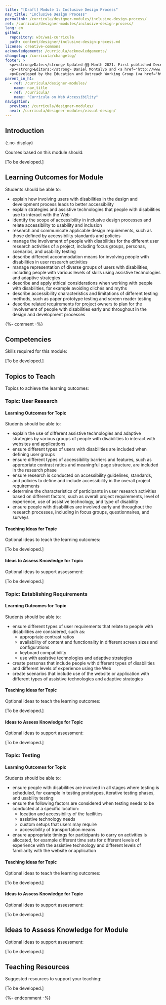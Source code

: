 ```yaml
---
title: "[Draft] Module 1: Inclusive Design Process"
nav_title: "Inclusive Design Process"
permalink: /curricula/designer-modules/inclusive-design-process/
ref: /curricula/designer-modules/inclusive-design-process/
lang: en
github:
  repository: w3c/wai-curricula
  path: content/designer/inclusive-design-process.md
license: creative-commons
acknowledgements: /curricula/acknowledgements/
changelog: /curricula/changelog/
footer: >
  <p><strong>Date:</strong> Updated @@ Month 2021. First published December 2019.</p>
  <p><strong>Editors:</strong> Daniel Montalvo and <a href="http://www.w3.org/People/shadi/">Shadi Abou-Zahra</a>. Contributors: <a href="https://www.w3.org/WAI/EO/EOWG-members">EOWG Participants</a>. ACKNOWLEDGEMENTS lists contributors and credits.</p>
  <p>Developed by the Education and Outreach Working Group (<a href="http://www.w3.org/WAI/EO/">EOWG</a>). Developed with support from the <a href="https://www.w3.org/WAI/about/projects/wai-guide/">WAI-Guide Project</a> funded by the European Commission (EC) under the Horizon 2020 program (Grant Agreement 822245).</p>
parent_in_h1:
  - ref: /curricula/designer-modules/
    name: nav_title
  - ref: /curricula/
    name: "Curricula on Web Accessibility"
navigation:
  previous: /curricula/designer-modules/
  next: /curricula/designer-modules/visual-design/
---
```


## Introduction
{:.no-display}

Courses based on this module should:

[To be developed.]

## Learning Outcomes for Module

Students should be able to:

* explain how involving users with disabilities in the design and development process leads to better accessibility
* explain strategies and assistive technologies that people with disabilities use to interact with the Web
* identify the scope of accessibility in inclusive design processes and relate accessibility to usability and inclusion
* research and communicate applicable design requirements, such as those defined by accessibility standards and policies
* manage the involvement of people with disabilities for the different user research activities of a project, including focus groups, personas, scenarios, and usability testing
* describe different accommodation means for involving people with disabilities in user research activities
* manage representation of diverse groups of users with disabilities, including people with various levels of skills using assistive technologies and adaptive strategies
* describe and apply ethical considerations when working with people with disabilities, for example avoiding clichés and myths
* describe accessibility characteristics and limitations of different testing methods, such as paper prototype testing and screen reader testing
* describe related requirements for project owners to plan for the involvement of people with disabilities early and throughout in the design and development processes

{%- comment -%}

## Competencies

Skills required for this module:

[To be developed.]

## Topics to Teach

Topics to achieve the learning outcomes:

### Topic: User Research

#### Learning Outcomes for Topic

Students should be able to:

* explain the use of different assistive technologies and adaptive strategies by various groups of people with disabilities to interact with websites and applications
* ensure different types of users with disabilities are included when defining user groups
* ensure different types of accessibility barriers and features, such as appropriate contrast ratios and meaningful page structure, are included in the research phase
* ensure research is conducted on accessibility guidelines, standards, and policies to define and include accessibility in the overall project requirements
* determine the characteristics of participants in user research activities based on different factors, such as overall project requirements, level of experience, use of assistive technology, and type of disability
* ensure people with disabilities are involved early and throughout the research processes, including in focus groups, questionnaires, and surveys

#### Teaching Ideas for Topic

Optional ideas to teach the learning outcomes:

[To be developed.]

#### Ideas to Assess Knowledge for Topic

Optional ideas to support assessment:

[To be developed.]

### Topic: Establishing Requirements

#### Learning Outcomes for Topic

Students should be able to:

* ensure different types of user requirements that relate to people with disabilities are considered, such as:
  * appropriate contrast ratios
  * availability of content and functionality in different screen sizes and configurations
  * keyboard compatibility
  * use with assistive technologies and adaptive strategies
* create personas that include people with different types of disabilities and different levels of experience using the Web
* create scenarios that include use of the website or application with different types of assistive technologies and adaptive strategies

#### Teaching Ideas for Topic

Optional ideas to teach the learning outcomes:

[To be developed.]

#### Ideas to Assess Knowledge for Topic

Optional ideas to support assessment:

[To be developed.]

### Topic: Testing

#### Learning Outcomes for Topic

Students should be able to:

* ensure people with disabilities are involved in all stages where testing is scheduled, for example in testing prototypes, iterative testing phases, and  usability testing
* ensure the following factors are considered when testing needs to be conducted at a specific location:
  * location and accessibility of the facilities
  * assistive technology needs
  * custom setups that users may require
  * accessibility of transportation means
* ensure appropriate timings for participants to carry on activities is allocated, for example different time sets for different levels of experience with the assistive technology and different levels of familiarity with the website or application

#### Teaching Ideas for Topic

Optional ideas to teach the learning outcomes:

[To be developed.]

#### Ideas to Assess Knowledge for Topic

Optional ideas to support assessment:

[To be developed.]

## Ideas to Assess Knowledge for Module

Optional ideas to support assessment:

[To be developed.]

## Teaching Resources

Suggested resources to support your teaching:

[To be developed.]

{%- endcomment -%}